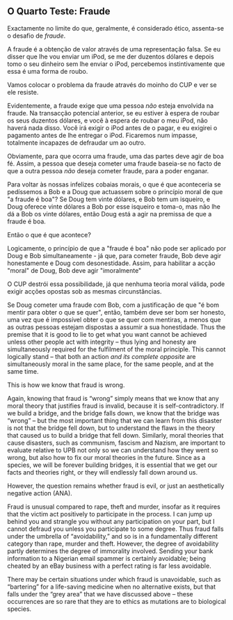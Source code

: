 ## O Quarto Teste: Fraude

Exactamente no limite do que, geralmente, é considerado ético, assenta-se o desafio de *fraude*.

A fraude é a obtenção de valor através de uma representação falsa. Se eu disser que lhe vou enviar um iPod, se me der duzentos dólares e depois tomo o seu dinheiro sem lhe enviar o iPod, percebemos instintivamente que essa é uma forma de roubo.

Vamos colocar o problema da fraude através do moinho do CUP e ver se ele resiste.

Evidentemente, a fraude exige que uma pessoa *não* esteja envolvida na fraude. Na transacção potencial anterior, se eu estiver à espera de roubar os seus duzentos dólares, e você à espera de roubar o meu iPod, não haverá nada disso. Você irá exigir o iPod antes de o pagar, e eu exigirei o pagamento antes de lhe entregar o iPod. Ficaremos num impasse, totalmente incapazes de defraudar um ao outro.

Obviamente, para que ocorra uma fraude, uma das partes deve agir de boa fé. Assim, a pessoa que deseja cometer uma fraude baseia-se no facto de que a outra pessoa *não* deseja cometer fraude, para a poder enganar.

Para voltar às nossas infelizes cobaias morais, o que é que aconteceria se pedíssemos a Bob e a Doug que actuassem sobre o princípio moral de que "a fraude é boa"? Se Doug tem vinte dólares, e Bob tem um isqueiro, e Doug oferece vinte dólares a Bob por esse isqueiro e toma-o, mas não lhe dá a Bob os vinte dólares, então Doug está a agir na premissa de que a fraude é boa.

Então o que é que acontece?

Logicamente, o princípio de que a "fraude é boa" não pode ser aplicado por Doug e Bob simultaneamente - já que, para cometer fraude, Bob deve agir honestamente e Doug com desonestidade. Assim, para habilitar a acção "moral" de Doug, Bob deve agir "imoralmente"

O CUP destrói essa possibilidade, já que nenhuma teoria moral válida, pode exigir acções opostas sob as mesmas circunstâncias.

Se Doug cometer uma fraude com Bob, com a justificação de que "é bom mentir para obter o que se quer", então, também deve ser bom ser honesto, uma vez que é impossível obter o que se quer com mentiras, a menos que as outras pessoas estejam dispostas a assumir a sua honestidade. Thus the premise that it is good to lie to get what you want cannot be achieved unless other people act with integrity – thus lying and honesty are simultaneously required for the fulfilment of the moral principle. This cannot logically stand – that both an action *and its complete opposite* are simultaneously moral in the same place, for the same people, and at the same time.

This is how we know that fraud is wrong.

Again, knowing that fraud is “wrong” simply means that we know that any moral theory that justifies fraud is invalid, because it is self-contradictory. If we build a bridge, and the bridge falls down, we know that the bridge was “wrong” – but the most important thing that we can learn from this disaster is not that the bridge fell down, but to understand the flaws in the theory that caused us to build a bridge that fell down. Similarly, moral theories that cause disasters, such as communism, fascism and Nazism, are important to evaluate relative to UPB not only so we can understand how they went so wrong, but also how to fix our moral theories in the future. Since as a species, we will be forever building bridges, it is essential that we get our facts and theories right, or they will endlessly fall down around us.

However, the question remains whether fraud is evil, or just an aesthetically negative action (ANA).

Fraud is unusual compared to rape, theft and murder, insofar as it requires that the victim act positively to participate in the process. I can jump up behind you and strangle you without any participation on your part, but I cannot defraud you unless you participate to some degree. Thus fraud falls under the umbrella of “avoidability,” and so is in a fundamentally different category than rape, murder and theft. However, the degree of avoidability partly determines the degree of immorality involved. Sending your bank information to a Nigerian email spammer is certainly avoidable; being cheated by an eBay business with a perfect rating is far less avoidable.

There may be certain situations under which fraud is unavoidable, such as “bartering” for a life-saving medicine when no alternative exists, but that falls under the “grey area” that we have discussed above – these occurrences are so rare that they are to ethics as mutations are to biological species.